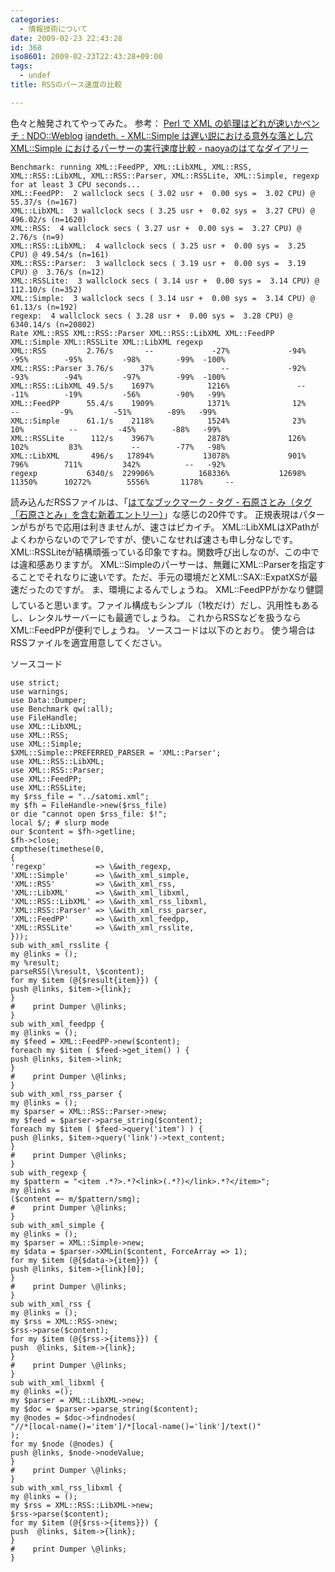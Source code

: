 ```yaml
---
categories:
  - 情報技術について
date: 2009-02-23 22:43:28
id: 368
iso8601: 2009-02-23T22:43:28+09:00
tags:
  - undef
title: RSSのパース速度の比較

---
```


色々と触発されてやってみた。
参考：
<a href="http://naoya.dyndns.org/%7Enaoya/mt/archives/001209.html" target="_blank">Perl で XML の処理はどれが速いかベンチ : NDO::Weblog</a>
<a href="http://iandeth.dyndns.org/mt/ian/archives/000589.html" target="_blank">iandeth. - XML::Simple は遅い説における意外な落とし穴</a>
<a href="http://d.hatena.ne.jp/naoya/20050801/1122884138" target="_blank">XML::Simple におけるパーサーの実行速度比較 - naoyaのはてなダイアリー</a>
<pre><code>Benchmark: running XML::FeedPP, XML::LibXML, XML::RSS, XML::RSS::LibXML, XML::RSS::Parser, XML::RSSLite, XML::Simple, regexp for at least 3 CPU seconds...
XML::FeedPP:  2 wallclock secs ( 3.02 usr +  0.00 sys =  3.02 CPU) @ 55.37/s (n=167)
XML::LibXML:  3 wallclock secs ( 3.25 usr +  0.02 sys =  3.27 CPU) @ 496.02/s (n=1620)
XML::RSS:  4 wallclock secs ( 3.27 usr +  0.00 sys =  3.27 CPU) @  2.76/s (n=9)
XML::RSS::LibXML:  4 wallclock secs ( 3.25 usr +  0.00 sys =  3.25 CPU) @ 49.54/s (n=161)
XML::RSS::Parser:  3 wallclock secs ( 3.19 usr +  0.00 sys =  3.19 CPU) @  3.76/s (n=12)
XML::RSSLite:  3 wallclock secs ( 3.14 usr +  0.00 sys =  3.14 CPU) @ 112.10/s (n=352)
XML::Simple:  3 wallclock secs ( 3.14 usr +  0.00 sys =  3.14 CPU) @ 61.13/s (n=192)
regexp:  4 wallclock secs ( 3.28 usr +  0.00 sys =  3.28 CPU) @ 6340.14/s (n=20802)
Rate XML::RSS XML::RSS::Parser XML::RSS::LibXML XML::FeedPP XML::Simple XML::RSSLite XML::LibXML regexp
XML::RSS         2.76/s       --             -27%             -94%        -95%        -95%         -98%        -99%  -100%
XML::RSS::Parser 3.76/s      37%               --             -92%        -93%        -94%         -97%        -99%  -100%
XML::RSS::LibXML 49.5/s    1697%            1216%               --        -11%        -19%         -56%        -90%   -99%
XML::FeedPP      55.4/s    1909%            1371%              12%          --         -9%         -51%        -89%   -99%
XML::Simple      61.1/s    2118%            1524%              23%         10%          --         -45%        -88%   -99%
XML::RSSLite      112/s    3967%            2878%             126%        102%         83%           --        -77%   -98%
XML::LibXML       496/s   17894%           13078%             901%        796%        711%         342%          --   -92%
regexp           6340/s  229906%          168336%           12698%      11350%      10272%        5556%       1178%     --
</code></pre>
読み込んだRSSファイルは、「<a href="http://b.hatena.ne.jp/search/tag?q=%E7%9F%B3%E5%8E%9F%E3%81%95%E3%81%A8%E3%81%BF&amp;users=1" target="_blank">はてなブックマーク - タグ - 石原さとみ（タグ「石原さとみ」を含む新着エントリー）</a>」な感じの20件です。
正規表現はパターンがちがちで応用は利きませんが、速さはピカイチ。
XML::LibXMLはXPathがよくわからないのでアレですが、使いこなせれば速さも申し分なしです。
XML::RSSLiteが結構頑張っている印象ですね。関数呼び出しなのが、この中では違和感ありますが。
XML::Simpleのパーサーは、無難にXML::Parserを指定することでそれなりに速いです。ただ、手元の環境だとXML::SAX::ExpatXSが最速だったのですが。
ま、環境によるんでしょうね&#133;。
XML::FeedPPがかなり健闘していると思います。ファイル構成もシンプル（1枚だけ）だし、汎用性もあるし、レンタルサーバーにも最適でしょうね。
これからRSSなどを扱うならXML::FeedPPが便利でしょうね。
ソースコードは以下のとおり。
使う場合はRSSファイルを適宜用意してください。


ソースコード
<pre><code>use strict;
use warnings;
use Data::Dumper;
use Benchmark qw(:all);
use FileHandle;
use XML::LibXML;
use XML::RSS;
use XML::Simple;
&#36;XML::Simple::PREFERRED_PARSER = 'XML::Parser';
use XML::RSS::LibXML;
use XML::RSS::Parser;
use XML::FeedPP;
use XML::RSSLite;
my &#36;rss_file = &#34;../satomi.xml&#34;;
my &#36;fh = FileHandle-&#62;new(&#36;rss_file)
or die &#34;cannot open &#36;rss_file: &#36;!&#34;;
local &#36;/; # slurp mode
our &#36;content = &#36;fh-&#62;getline;
&#36;fh-&#62;close;
cmpthese(timethese(0,
{
'regexp'           =&#62; \&#38;with_regexp,
'XML::Simple'      =&#62; \&#38;with_xml_simple,
'XML::RSS'         =&#62; \&#38;with_xml_rss,
'XML::LibXML'      =&#62; \&#38;with_xml_libxml,
'XML::RSS::LibXML' =&#62; \&#38;with_xml_rss_libxml,
'XML::RSS::Parser' =&#62; \&#38;with_xml_rss_parser,
'XML::FeedPP'      =&#62; \&#38;with_xml_feedpp,
'XML::RSSLite'     =&#62; \&#38;with_xml_rsslite,
}));
sub with_xml_rsslite {
my @links = ();
my %result;
parseRSS(\%result, \&#36;content);
for my &#36;item (@{&#36;result{item}}) {
push @links, &#36;item-&#62;{link};
}
#    print Dumper \@links;
}
sub with_xml_feedpp {
my @links = ();
my &#36;feed = XML::FeedPP-&#62;new(&#36;content);
foreach my &#36;item ( &#36;feed-&#62;get_item() ) {
push @links, &#36;item-&#62;link;
}
#    print Dumper \@links;
}
sub with_xml_rss_parser {
my @links = ();
my &#36;parser = XML::RSS::Parser-&#62;new;
my &#36;feed = &#36;parser-&#62;parse_string(&#36;content);
foreach my &#36;item ( &#36;feed-&#62;query('item') ) {
push @links, &#36;item-&#62;query('link')-&#62;text_content;
}
#    print Dumper \@links;
}
sub with_regexp {
my &#36;pattern = &#34;&#60;item .*?&#62;.*?&#60;link&#62;(.*?)&#60;/link&#62;.*?&#60;/item&#62;&#34;;
my @links =
(&#36;content =~ m/&#36;pattern/smg);
#    print Dumper \@links;
}
sub with_xml_simple {
my @links = ();
my &#36;parser = XML::Simple-&#62;new;
my &#36;data = &#36;parser-&#62;XMLin(&#36;content, ForceArray =&#62; 1);
for my &#36;item (@{&#36;data-&#62;{item}}) {
push @links, &#36;item-&#62;{link}[0];
}
#    print Dumper \@links;
}
sub with_xml_rss {
my @links = ();
my &#36;rss = XML::RSS-&#62;new;
&#36;rss-&#62;parse(&#36;content);
for my &#36;item (@{&#36;rss-&#62;{items}}) {
push  @links, &#36;item-&#62;{link};
}
#    print Dumper \@links;
}
sub with_xml_libxml {
my @links =();
my &#36;parser = XML::LibXML-&#62;new;
my &#36;doc = &#36;parser-&#62;parse_string(&#36;content);
my @nodes = &#36;doc-&#62;findnodes(
&#34;//*[local-name()='item']/*[local-name()='link']/text()&#34;
);
for my &#36;node (@nodes) {
push @links, &#36;node-&#62;nodeValue;
}
#    print Dumper \@links;
}
sub with_xml_rss_libxml {
my @links = ();
my &#36;rss = XML::RSS::LibXML-&#62;new;
&#36;rss-&#62;parse(&#36;content);
for my &#36;item (@{&#36;rss-&#62;{items}}) {
push  @links, &#36;item-&#62;{link};
}
#    print Dumper \@links;
}
</code></pre>
    	
